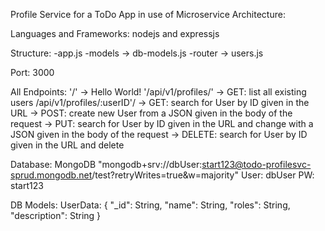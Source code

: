 Profile Service for a ToDo App in use of Microservice Architecture:

Languages and Frameworks:
    nodejs and expressjs

Structure:
    -app.js
    -models -> db-models.js
    -router -> users.js

Port:
    3000

All Endpoints:
    '/' 
        -> Hello World!
    '/api/v1/profiles/' 
        -> GET: list all existing users
    /api/v1/profiles/:userID'/ 
        -> GET: search for User by ID given in the URL
        -> POST: create new User from a JSON given in the body of the request
        -> PUT: search for User by ID given in the URL and change with a JSON given in the body of the request
        -> DELETE: search for User by ID given in the URL and delete

Database:
    MongoDB
    "mongodb+srv://dbUser:start123@todo-profilesvc-sprud.mongodb.net/test?retryWrites=true&w=majority"
    User: dbUser
    PW: start123

DB Models:
    UserData:
    {
        "_id": String,
        "name": String,
        "roles": String,
        "description": String
    }